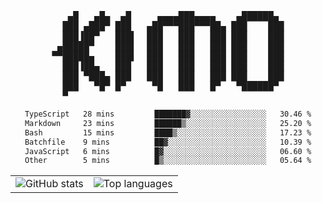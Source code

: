 <div align="center">
<pre>
   ▄█   ▄█▄  ▄█     ▄▄▄▄███▄▄▄▄    ▄██████▄ 
  ███ ▄███▀ ███   ▄██▀▀▀███▀▀▀██▄ ███    ███
  ███▐██▀   ███▌  ███   ███   ███ ███    ███
 ▄█████▀    ███▌  ███   ███   ███ ███    ███
▀▀█████▄    ███▌  ███   ███   ███ ███    ███
  ███▐██▄   ███   ███   ███   ███ ███    ███
  ███ ▀███▄ ███   ███   ███   ███ ███    ███
  ███   ▀█▀ █▀     ▀█   ███   █▀   ▀██████▀ 
  ▀                                         
</pre>
  

<!--START_SECTION:waka-->

```txt
TypeScript   28 mins         ███████▓░░░░░░░░░░░░░░░░░   30.46 %
Markdown     23 mins         ██████▒░░░░░░░░░░░░░░░░░░   25.20 %
Bash         15 mins         ████▒░░░░░░░░░░░░░░░░░░░░   17.23 %
Batchfile    9 mins          ██▓░░░░░░░░░░░░░░░░░░░░░░   10.39 %
JavaScript   6 mins          █▓░░░░░░░░░░░░░░░░░░░░░░░   06.60 %
Other        5 mins          █▒░░░░░░░░░░░░░░░░░░░░░░░   05.64 %
```

<!--END_SECTION:waka-->

<table align="center">
  <tr>
    <td valign="top">
      <img alt="GitHub stats"
           src="https://github-readme-stats.vercel.app/api?username=kim0chi&show_icons=true&hide_title=true&rank_icon=percentile&line_height=28&hide_border=true&theme=dark" />
    </td>
    <td valign="top">
      <img alt="Top languages"
           src="https://github-readme-stats.vercel.app/api/top-langs/?username=kim0chi&layout=compact&card_width=420&langs_count=8&hide_border=true&theme=dark" />
    </td>
  </tr>
</table>


